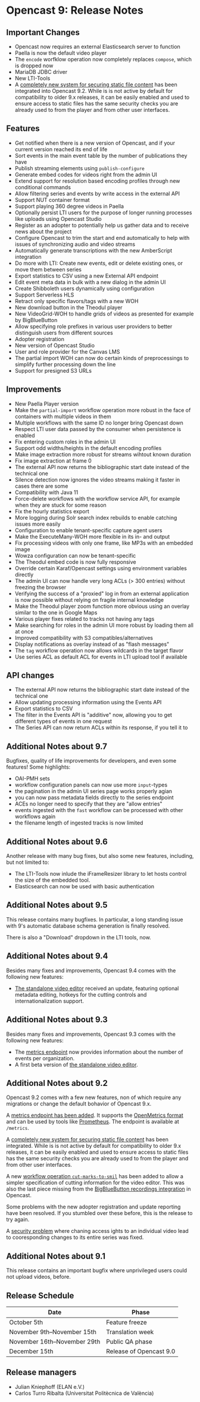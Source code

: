 Opencast 9: Release Notes
=========================

Important Changes
-----------------

- Opencast now requires an external Elasticsearch server to function
- Paella is now the default video player
- The `encode` worfklow operation now completely replaces `compose`,
  which is dropped now
- MariaDB JDBC driver
- New LTI-Tools
- A [completely new system for securing static file content](configuration/serving-static-files.md) has been integrated
  into Opencast 9.2. While is is not active by default for compatibility to older 9.x releases, it can be easily enabled
  and used to ensure access to static files has the same security checks you are already used to from the player and
  from other user interfaces.


Features
--------

- Get notified when there is a new version of Opencast,
  and if your current version reached its end of life
- Sort events in the main event table
  by the number of publications they have
- Publish streaming elements using `publish-configure`
- Generate embed codes for videos right from the admin UI
- Extend support for resolution based encoding profiles
  through new conditional commands
- Allow filtering series and events by write access
  in the external API
- Support NUT container format
- Support playing 360 degree videos in Paella
- Optionally persist LTI users for the purpose of
  longer running processes like uploads using Opencast Studio
- Register as an adopter to potentially help us gather data
  and to receive news about the project
- Configure Opencast to trim the start and end automatically
  to help with issues of synchronizing audio and video streams
- Automatically generate transcriptions with the new AmberScript integration
- Do more with LTI: Create new events, edit or delete existing ones,
  or move them between series
- Export statistics to CSV using a new External API endpoint
- Edit event meta data in bulk with a new dialog in the admin UI
- Create Shibboleth users dynamically using configuration
- Support Serverless HLS
- Retract only specific flavors/tags with a new WOH
- New download button in the Theodul player
- New VideoGrid-WOH to handle grids of videos as presented for example
  by BigBlueButton
- Allow specifying role prefixes in various user providers to better
  distinguish users from different sources
- Adopter registration
- New version of Opencast Studio
- User and role provider for the Canvas LMS
- The partial import WOH can now do certain kinds of preprocessings
  to simplify further processing down the line
- Support for presigned S3 URLs

Improvements
------------

- New Paella Player version
- Make the `partial-import` workflow operation more robust
  in the face of containers with multiple videos in them
- Multiple workflows with the same ID no longer bring Opencast down
- Respect LTI user data passed by the consumer
  when persistence is enabled
- Fix entering custom roles in the admin UI
- Support odd widths/heights in the default encoding profiles
- Make image extraction more robust for streams wihtout known duration
- Fix image extraction at frame 0
- The external API now returns the bibliographic start date
  instead of the technical one
- Silence detection now ignores the video streams
  making it faster in cases there are some
- Compatibility with Java 11
- Force-delete workflows with the workflow service API,
  for example when they are stuck for some reason
- Fix the hourly statistics export
- More logging during Solr search index rebuilds
  to enable catching issues more easily
- Configuration to enable tenant-specific capture agent users
- Make the ExecuteMany-WOH more flexible in its in- and output
- Fix processing videos with only one frame,
  like MP3s with an embedded image
- Wowza configuration can now be tenant-specific
- The Theodul embed code is now fully responsive
- Override certain Karaf/Opencast settings
  using environment variables directly
- The admin UI can now handle very long ACLs (> 300 entries)
  without freezing the browser
- Verifying the success of a "proxied" log in from an external application
  is now possible without relying on fragile internal knowledge
- Make the Theodul player zoom function more obvious
  using an overlay similar to the one in Google Maps
- Various player fixes related to tracks not having any tags
- Make searching for roles in the admin UI more robust
  by loading them all at once
- Improved compatibility with S3 compatibles/alternatives
- Display notifications as overlay instead of as "flash messages"
- The `tag` workflow operation now allows wildcards in the target flavor
- Use series ACL as default ACL for events in LTI upload tool if available

API changes
-----------

- The external API now returns the bibliographic start date
  instead of the technical one
- Allow updating processing information using the Events API
- Export statistics to CSV
- The filter in the Events API is "additive" now, allowing you to get
  different types of events in one request
- The Series API can now return ACLs within its response, if you tell it to

Additional Notes about 9.7
--------------------------

Bugfixes, quality of life improvements for developers, and even some features!
Some highlights:

- OAI-PMH sets
- workflow configuration panels can now use more `input`-types
- the pagination in the admin UI series page works properly agian
- you can now pass metadata fields directly to the series endpoint
- ACEs no longer need to specify that they are "allow entries"
- events ingested with the `fast` workflow can be processed with other workflows again
- the filename length of ingested tracks is now limited

Additional Notes about 9.6
--------------------------

Another release with many bug fixes, but also some new features,
including, but not limited to:

- The LTI-Tools now inlude the iFrameResizer library
  to let hosts control the size of the embedded tool.
- Elasticsearch can now be used with basic authentication

Additional Notes about 9.5
--------------------------

This release contains many bugfixes. In particular, a long standing issue
with 9's automatic database schema generation is finally resolved.

There is also a "Download" dropdown in the LTI tools, now.

Additional Notes about 9.4
--------------------------

Besides many fixes and improvements, Opencast 9.4 comes with the following new features:

- [The standalone video editor](modules/editor.md) received an update, featuring optional metadata editing,
hotkeys for the cutting controls and internationalization support.

Additional Notes about 9.3
--------------------------

Besides many fixes and improvements, Opencast 9.3 comes with the following new features:

- The [metrics endpoint](modules/metrics.md) now provides information about the number of events per organization.
- A first beta version of [the standalone video editor](modules/editor.md).

Additional Notes about 9.2
--------------------------

Opencast 9.2 comes with a few new features, non of which require any migrations or change the default bohavior of
Opencast 9.x.

A [metrics endpoint has been added](modules/metrics.md). It supports the [OpenMetrics format](https://openmetrics.io)
and can be used by tools like [Prometheus](https://prometheus.io). The endpoint is available at `/metrics`.

A [completely new system for securing static file content](configuration/serving-static-files.md) has been integrated.
While is is not active by default for compatibility to older 9.x releases, it can be easily enabled and used to ensure
access to static files has the same security checks you are already used to from the player and from other user
interfaces.

A new [workflow operation `cut-marks-to-smil`](workflowoperationhandlers/cut-marks-to-smil-woh.md) has been added to
allow a simpler specification of cutting information for the video editor. This was also the last piece missing from the
[BigBlueButton recordings integration](https://github.com/elan-ev/opencast-bigbluebutton-integration) in Opencast.

Some problems with the new adopter registration and update reporting have been resolved. If you stumbled over these
before, this is the release to try again.

A [security problem](https://github.com/opencast/opencast/security/advisories/GHSA-vpc2-3wcv-qj4w) where chaning access
ights to an individual video lead to cooresponding changes to its entire series was fixed.


Additional Notes about 9.1
--------------------------

This release contains an important bugfix where unprivileged users
could not upload videos, before.

Release Schedule
----------------

| Date                        | Phase                   |
|-----------------------------|-------------------------|
| October 5th                 | Feature freeze          |
| November 9th–November 15th  | Translation week        |
| November 16th–November 29th | Public QA phase         |
| December 15th               | Release of Opencast 9.0 |

Release managers
----------------

- Julian Kniephoff (ELAN e.V.)
- Carlos Turro Ribalta (Universitat Politècnica de València)
